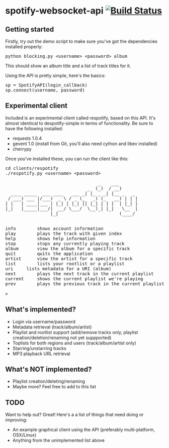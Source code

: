 spotify-websocket-api [![Build Status](https://secure.travis-ci.org/Hexxeh/spotify-websocket-api.png)](http://travis-ci.org/Hexxeh/spotify-websocket-api)
=====================

Getting started
---------------

Firstly, try out the demo script to make sure you've got the dependencies installed properly:

<pre>
python blocking.py &lt;username&gt; &lt;password&gt; album
</pre>

This should show an album title and a list of track titles for it.

Using the API is pretty simple, here's the basics:

<pre>
sp = SpotifyAPI(login_callback)
sp.connect(username, password)
</pre>

Experimental client
-------------------

Included is an experimental client called respotify, based on this API. It's almost identical to
despotify-simple in terms of functionality. Be sure to have the following installed:

* requests 1.0.4
* gevent 1.0 (install from Git, you'll also need cython and libev installed)
* cherrypy

Once you've installed these, you can run the client like this:

<pre>
cd clients/respotify
./respotify.py &lt;username&gt; &lt;password&gt;

                                   _    ___       
                               _  (_)  / __)      
  ____ _____  ___ ____   ___ _| |_ _ _| |__ _   _ 
 / ___) ___ |/___)  _ \ / _ (_   _) (_   __) | | |
| |   | ____|___ | |_| | |_| || |_| | | |  | |_| |
|_|   |_____|___/|  __/ \___/  \__)_| |_|   \__  |
                 |_|                       (____/ 

	
info		shows account information
play		plays the track with given index
help		shows help information
stop		stops any currently playing track
album		view the album for a specific track
quit		quits the application
artist		view the artist for a specific track
list		lists your rootlist or a playlist
uri		lists metadata for a URI (album)
next		plays the next track in the current playlist
current		shows the current playlist we're playing
prev		plays the previous track in the current playlist

>
</pre>

What's implemented?
-------------------

* Login via username/password
* Metadata retrieval (track/album/artist)
* Playlist and rootlist support (add/remove tracks only, playlist creation/deletion/renaming not yet suppported)
* Toplists for both regions and users (track/album/artist only)
* Starring/unstarring tracks
* MP3 playback URL retrieval

What's NOT implemented?
-----------------------
* Playlist creation/deleting/renaming
* Maybe more? Feel free to add to this list

TODO
----

Want to help out? Great! Here's a a list of things that need doing or improving:

* An example graphical client using the API (preferably multi-platform, OSX/Linux)
* Anything from the unimplemented list above
